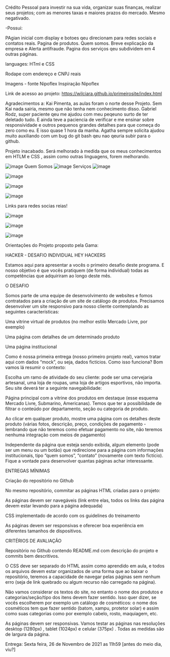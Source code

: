Crédito Pessoal para investir na sua vida, organizar suas finanças, realizar seus projetos; com as menores taxas e maiores prazos do mercado. Mesmo negativado.

-Possui: 

PAgian inicial com display e botoes qeu direcionam para redes sociais e contatos reais.
Pagina de produtos.
Quem somos. Breve explicação da  empresa e  Alerta  antifraude.
Pagina dos  serviços qeu subdividem em 4 outras páginas.

languages:  HTml e CSS

Rodape  com endereço e  CNPJ reais

Imagens - fonte Nipoflex
Inspiração Nipoflex

Link de acesso ao projeto:  https://wilciara.github.io/primeirosite/index.html

Agradecimentos a:
Kai Pimenta, as aulas foram o norte desse Projeto. Sem Kai nada sairia, mesmo que não tenha nem conhecimento disso. 
Gabriel Rodz, super paciente qeu me ajudou com meu peqeuno surto de ter  deletado tudo. E ainda  teve a  paciencia de verificar e  me ensinar sobre responsividade e outros pequenos grandes detalhes para que começa do zero como eu. E isso quase 1 hora da manha. 
Agatha sempre solicita ajudou muito auxiliando com um bug do git bash qeu nao qeuria  subir para o github.


Projeto inacabado. Será melhorado à medida que os meus conhecimentos em HTLM e CSS , assim como outras linguagens, forem melhorando. 

![image](https://user-images.githubusercontent.com/94201226/146675202-436508aa-d66a-4d40-995a-e2caae50c391.png)
Quem Somos
![image](https://user-images.githubusercontent.com/94201226/146675211-6b422eb7-dcf2-4d41-81bd-17e365697cfd.png)
Serviços
![image](https://user-images.githubusercontent.com/94201226/146675232-66caadfb-7558-4d28-8285-f03bbd46d107.png)

![image](https://user-images.githubusercontent.com/94201226/146675243-198fb683-fa6e-408c-9b41-c79f3d18d99b.png)

![image](https://user-images.githubusercontent.com/94201226/146675251-d77fce0d-2280-4363-9070-b8000c78dcc4.png)

![image](https://user-images.githubusercontent.com/94201226/146675259-da912411-cb94-4a1c-b604-0786943ba1e1.png)

Links para redes socias reias! 

![image](https://user-images.githubusercontent.com/94201226/146675278-02bf71f3-8e7f-430f-ab8e-2a9d6e6aecbe.png)

![image](https://user-images.githubusercontent.com/94201226/146675300-505c7dc6-affb-4294-a594-b25ec5a0307f.png)

![image](https://user-images.githubusercontent.com/94201226/146675316-45b3e171-4d41-4fa0-9378-8b465966f6e7.png)

Orientações do Projeto proposto pela Gama:


HACKER - DESAFIO INDIVIDUAL
HEY HACKERS

Estamos aqui para apresentar a vocês o primeiro desafio deste programa. E nosso objetivo é que vocês pratiquem (de forma individual) todas as competências que adquiriram ao longo deste mês.

O DESAFIO


Somos parte de uma equipe de desenvolvimento de websites e fomos contratados para a criação de um site de catálogo de produtos. Precisamos desenvolver um site responsivo para nosso cliente contemplando as seguintes características:

Uma vitrine virtual de produtos (no melhor estilo Mercado Livre, por exemplo)

Uma página com detalhes de um determinado produto

Uma página institucional


Como é nossa primeira entrega (nosso primeiro projeto real), vamos tratar aqui com dados “mock”, ou seja, dados fictícios. Como isso funciona? Bom vamos lá resumir o contexto:

Escolha um ramo de atividade do seu cliente: pode ser uma cervejaria artesanal, uma loja de roupas, uma loja de artigos esportivos, não importa. Seu site deverá ter a seguinte navegabilidade:

Página principal com a vitrine dos produtos em destaque (esse esquema Mercado Livre, Submarino, Americanas). Temos que ter a possibilidade de filtrar o conteúdo por departamento, seção ou categoria de produto.


Ao clicar em qualquer produto, mostre uma página com os detalhes deste produto (várias fotos, descrição, preço, condições de pagamento - lembrando que não teremos como efetuar pagamento no site, não teremos nenhuma integração com meios de pagamento)


Independente da página que esteja sendo exibida, algum elemento (pode ser um menu ou um botão) que redirecione para a página com informações institucionais, tipo “quem somos”, “contato” (novamente com texto fictício). Fique a vontade para desenvolver quantas páginas achar interessante.


 ENTREGAS MÍNIMAS
 

Criação do repositório no Github 

No mesmo repositório, commitar as páginas HTML criadas para o projeto:

As páginas devem ser navegáveis (link entre elas, todos os links das página devem estar levando para a página adequada)

CSS implementado de acordo com os guidelines do treinamento

As páginas devem ser responsivas e oferecer boa experiência em diferentes tamanhos de dispositivos.



CRITÉRIOS DE AVALIAÇÃO

Repositório no Github contendo README.md com descrição do projeto e commits bem descritivos.


O CSS deve ser separado do HTML assim como aprendido em aula, e todos os arquivos devem estar organizados de uma forma que ao baixar o repositório, teremos a capacidade de navegar pelas páginas sem nenhum erro (seja de link quebrado ou algum recurso não carregado na página).


Não vamos considerar os textos do site, no entanto o nome dos produtos e categorias/seção/tipo dos itens devem fazer sentido. Isso quer dizer, se vocês escolherem por exemplo um catálogo de cosméticos:  o nome dos cosméticos tem que fazer sentido (batom, xampu, protetor solar) e assim como suas categorias como por exemplo cabelo, rosto, maquiagem, etc.


As páginas devem ser responsivas. Vamos testar as páginas nas resoluções desktop (1280px) , tablet (1024px)  e celular (375px) . Todas as medidas são de largura da página. 


Entrega:
Sexta feira, 26 de Novembro de 2021 as 11h59 [antes do meio dia, viu?]


